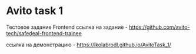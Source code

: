 # Avito task 1
Тестовое задание Frontend
ссылка на задание - https://github.com/avito-tech/safedeal-frontend-trainee

ссылка на демонстрацию - https://lkolabrodl.github.io/AvitoTask_1/


